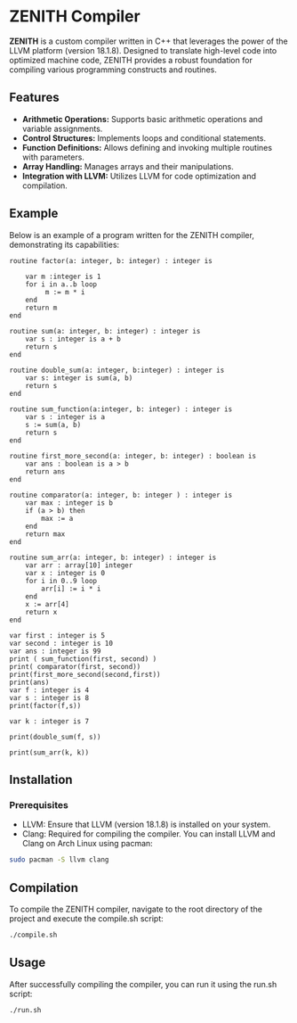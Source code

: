 # ZENITH Compiler

**ZENITH** is a custom compiler written in C++ that leverages the power of the LLVM platform (version 18.1.8). Designed to translate high-level code into optimized machine code, ZENITH provides a robust foundation for compiling various programming constructs and routines.

## Features

- **Arithmetic Operations:** Supports basic arithmetic operations and variable assignments.
- **Control Structures:** Implements loops and conditional statements.
- **Function Definitions:** Allows defining and invoking multiple routines with parameters.
- **Array Handling:** Manages arrays and their manipulations.
- **Integration with LLVM:** Utilizes LLVM for code optimization and compilation.

## Example

Below is an example of a program written for the ZENITH compiler, demonstrating its capabilities:

```plaintext
routine factor(a: integer, b: integer) : integer is

    var m :integer is 1
    for i in a..b loop
         m := m * i
    end
    return m
end

routine sum(a: integer, b: integer) : integer is
    var s : integer is a + b
    return s
end

routine double_sum(a: integer, b:integer) : integer is
    var s: integer is sum(a, b)
    return s
end

routine sum_function(a:integer, b: integer) : integer is
    var s : integer is a
    s := sum(a, b)
    return s
end

routine first_more_second(a: integer, b: integer) : boolean is
    var ans : boolean is a > b
    return ans
end

routine comparator(a: integer, b: integer ) : integer is
    var max : integer is b
    if (a > b) then
        max := a
    end
    return max
end

routine sum_arr(a: integer, b: integer) : integer is
    var arr : array[10] integer
    var x : integer is 0
    for i in 0..9 loop
        arr[i] := i * i
    end
    x := arr[4]
    return x
end

var first : integer is 5
var second : integer is 10
var ans : integer is 99
print ( sum_function(first, second) )
print( comparator(first, second))
print(first_more_second(second,first))
print(ans)
var f : integer is 4
var s : integer is 8
print(factor(f,s))

var k : integer is 7

print(double_sum(f, s))

print(sum_arr(k, k))   
```


## Installation
### Prerequisites
* LLVM: Ensure that LLVM (version 18.1.8) is installed on your system.
* Clang: Required for compiling the compiler.
You can install LLVM and Clang on Arch Linux using pacman:

```bash
sudo pacman -S llvm clang
```
## Compilation
To compile the ZENITH compiler, navigate to the root directory of the project and execute the compile.sh script:

```bash
./compile.sh
```
## Usage
After successfully compiling the compiler, you can run it using the run.sh script:

```bash
./run.sh
```





